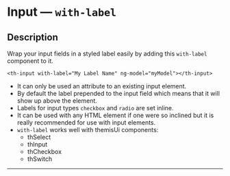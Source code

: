 # Input — `with-label`

## Description

Wrap your input fields in a styled label easily by adding this `with-label` component to it.

`<th-input with-label="My Label Name" ng-model="myModel"></th-input>`

- It can only be used an attribute to an existing input element.
- By default the label prepended to the input field which means that it will show up above the element.
- Labels for input types `checkbox` and `radio` are set inline.
- It can be used with any HTML element if one were so inclined but it is really recommended for use with input elements.
- `with-label` works well with themisUi components:
  - thSelect
  - thInput
  - thCheckbox
  - thSwitch

---

